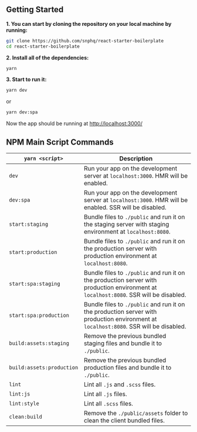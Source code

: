 ## Getting Started

**1. You can start by cloning the repository on your local machine by running:**

```bash
git clone https://github.com/snphq/react-starter-boilerplate
cd react-starter-boilerplate
```

**2. Install all of the dependencies:**

```bash
yarn
```

**3. Start to run it:**

```bash
yarn dev
```
or
```bash
yarn dev:spa
```
Now the app should be running at [http://localhost:3000/](http://localhost:3000/)


## NPM Main Script Commands

`yarn <script>`|Description
------------------|-----------
`dev`|Run your app on the development server at `localhost:3000`. HMR will be enabled.
`dev:spa`|Run your app on the development server at `localhost:3000`. HMR will be enabled. SSR will be disabled.
`start:staging`|Bundle files to `./public` and run it on the staging server with staging environment at `localhost:8080`.
`start:production`|Bundle files to `./public` and run it on the production server with production environment at `localhost:8080`.
`start:spa:staging`|Bundle files to `./public` and run it on the production server with production environment at `localhost:8080`. SSR will be disabled.
`start:spa:production`|Bundle files to `./public` and run it on the production server with production environment at `localhost:8080`. SSR will be disabled.
`build:assets:staging`|Remove the previous bundled staging files and bundle it to `./public`.
`build:assets:production`|Remove the previous bundled production files and bundle it to `./public`.
`lint`|Lint all `.js` and `.scss` files.
`lint:js`|Lint all `.js` files.
`lint:style`|Lint all `.scss` files.
`clean:build`|Remove the `./public/assets` folder to clean the client bundled files.
